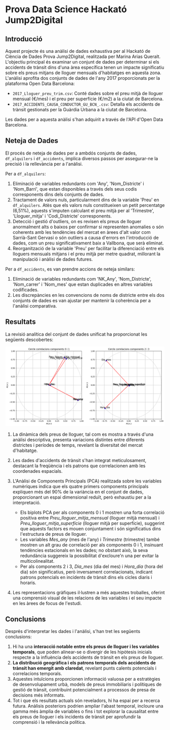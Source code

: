 # Prova Data Science Hackató Jump2Digital

## Introducció

Aquest projecte és una anàlisi de dades exhaustiva per al Hackató de Ciència de Dades Prova Jump2Digital, realitzada per Marina Arias Queralt. L'objectiu principal és examinar un conjunt de dades per determinar si els accidents de trànsit dins d'una àrea específica tenen un impacte significatiu sobre els preus mitjans de lloguer mensuals d'habitatges en aquesta zona. L'anàlisi aprofita dos conjunts de dades de l'any 2017 proporcionats per la plataforma Open Data Barcelona:

- `2017_Lloguer_preu_trim.csv`: Conté dades sobre el preu mitjà de lloguer mensual (€/mes) i el preu per superfície (€/m2) a la ciutat de Barcelona.
- `2017_ACCIDENTS_CAUSA_CONDUCTOR_GU_BCN_.csv`: Detalla els accidents de trànsit gestionats per la Guàrdia Urbana a la ciutat de Barcelona.

Les dades per a aquesta anàlisi s'han adquirit a través de l'API d'Open Data Barcelona.

## Neteja de Dades

El procés de neteja de dades per a ambdós conjunts de dades, `df_alquilers` i `df_accidents`, implica diversos passos per assegurar-ne la precisió i la rellevància per a l'anàlisi.

Per a `df_alquilers`:

1. Eliminació de variables redundants com 'Any', 'Nom_Districte' i 'Nom_Barri', que estan disponibles a través dels seus codis corresponents dins dels conjunts de dades.
2. Tractament de valors nuls, particularment dins de la variable 'Preu' en `df_alquilers`. Atès que els valors nuls constitueixen un petit percentatge (6,51%), aquests s'imputen calculant el preu mitjà per al 'Trimestre', 'Lloguer_mitja' i 'Codi_Districte' corresponents.
3. Detecció i gestió d'outliers, on es revisen els preus de lloguer anormalment alts o baixos per confirmar si representen anomalies o són coherents amb les tendències del mercat en àrees d'alt valor com Sarrià-Sant Gervasi o són outliers a causa d'errors en l'introducció de dades, com un preu significativament baix a Vallbona, que serà eliminat.
4. Reorganització de la variable 'Preu' per facilitar la diferenciació entre els lloguers mensuals mitjans i el preu mitjà per metre quadrat, millorant la manipulació i anàlisi de dades futures.

Per a `df_accidents`, es van prendre accions de neteja similars:

1. Eliminació de variables redundants com 'NK_Any', 'Nom_Districte', 'Nom_carrer' i 'Nom_mes' que estan duplicades en altres variables codificades.
2. Les discrepàncies en les convencions de noms de districte entre els dos conjunts de dades es van ajustar per mantenir la coherència per a l'anàlisi comparativa.

## Resultats

La revisió analítica del conjunt de dades unificat ha proporcionat les següents descobertes:

![Resultats PCA](./assets/pca_result.png)

1. La dinàmica dels preus de lloguer, tal com es mostra a través d'una anàlisi descriptiva, presenta variacions distintes entre diferents districtes i períodes de temps, revelant la diversitat del mercat d'habitatge.
2. Les dades d'accidents de trànsit s'han integrat meticulosament, destacant la freqüència i els patrons que correlacionen amb les coordenades espacials.
3. L'Anàlisi de Components Principals (PCA) realitzada sobre les variables numèriques indica que els quatre primers components principals expliquen més del 90% de la variància en el conjunt de dades, proporcionant un espai dimensional reduït, però exhaustiu per a la interpretació.

    - Els biplots PCA per als components 0 i 1 mostren una forta correlació positiva entre *Preu_lloguer_mitja_mensual* (lloguer mitjà mensual) i *Preu_lloguer_mitja_superfície* (lloguer mitjà per superfície), suggerint que aquests factors es mouen conjuntament i són significatius dins l'estructura de preus de lloguer.
    - Les variables *Mes_any* (mes de l'any) i *Trimestre* (trimestre) també mostren un alt grau de correlació per als components 0 i 1, insinuant tendències estacionals en les dades; no obstant això, la seva redundància suggereix la possibilitat d'excloure'n una per evitar la multicolinealitat.
    - Per als components 2 i 3, *Dia_mes* (dia del mes) i *Hora_dia* (hora del dia) són significatius, però inversament correlacionats, indicant patrons potencials en incidents de trànsit dins els cicles diaris i horaris.

4. Les representacions gràfiques il·lustren a més aquestes troballes, oferint una comprensió visual de les relacions de les variables i el seu impacte en les àrees de focus de l'estudi.

## Conclusions

Després d'interpretar les dades i l'anàlisi, s'han tret les següents conclusions:

1. Hi ha una **interacció notable entre els preus de lloguer i les variables temporals**, que poden alinear-se o divergir de les hipòtesis inicials respecte a la influència dels accidents de trànsit en els preus de lloguer.
2. **La distribució geogràfica i els patrons temporals dels accidents de trànsit han emergit amb claredat**, revelant punts calents potencials i correlacions temporals.
3. Aquestes intuïcions proporcionen informació valuosa per a estratègies de desenvolupament urbà, models de preus immobiliaris i polítiques de gestió de trànsit, contribuint potencialment a processos de presa de decisions més informats.
4. Tot i que els resultats actuals són reveladors, hi ha espai per a recerca futura. Anàlisis posteriors podrien ampliar l'abast temporal, incloure una gamma més àmplia de variables o fins i tot explorar la causalitat entre els preus de lloguer i els incidents de trànsit per aprofundir la comprensió i la rellevància política.
